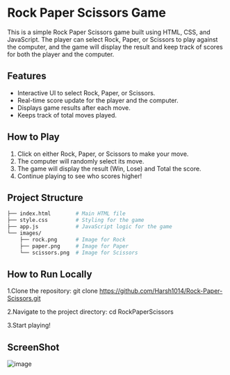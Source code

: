 # Rock Paper Scissors Game

This is a simple Rock Paper Scissors game built using HTML, CSS, and JavaScript. The player can select Rock, Paper, or Scissors to play against the computer, and the game will display the result and keep track of scores for both the player and the computer.

## Features

- Interactive UI to select Rock, Paper, or Scissors.
- Real-time score update for the player and the computer.
- Displays game results after each move.
- Keeps track of total moves played.


## How to Play

1. Click on either Rock, Paper, or Scissors to make your move.
2. The computer will randomly select its move.
3. The game will display the result (Win, Lose) and Total the score.
4. Continue playing to see who scores higher!

## Project Structure

```bash
├── index.html        # Main HTML file
├── style.css         # Styling for the game
├── app.js            # JavaScript logic for the game
└── images/
    ├── rock.png      # Image for Rock
    ├── paper.png     # Image for Paper
    └── scissors.png  # Image for Scissors
```

## How to Run Locally
1.Clone the repository:
    git clone https://github.com/Harsh1014/Rock-Paper-Scissors.git

2.Navigate to the project directory:
  cd RockPaperScissors

3.Start playing!

## ScreenShot
![image](https://github.com/user-attachments/assets/7a181fd0-1837-49e7-b4b3-20c1fc00f43d)



